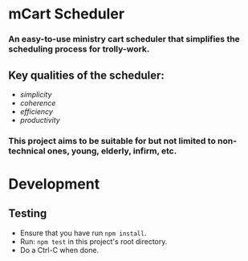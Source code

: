 # mCart Scheduler
### An easy-to-use ministry cart scheduler that simplifies the scheduling process for trolly-work.

## Key qualities of the scheduler:
- <i>simplicity</i>
- <i>coherence</i>
- <i>efficiency</i>
- <i>productivity</i>

### This project aims to be suitable for but not limited to non-technical ones, young, elderly, infirm, etc.

# Development

## Testing
- Ensure that you have run `npm install`.
- Run: `npm test` in this project's root directory.
- Do a Ctrl-C when done.